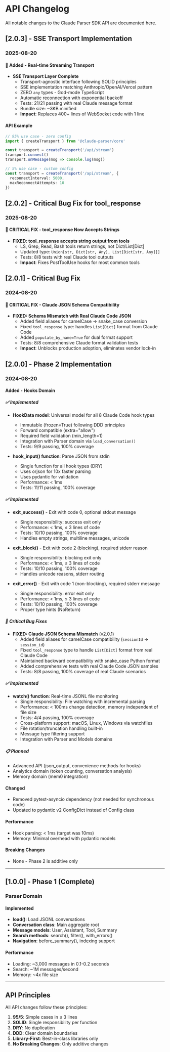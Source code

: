 # API Changelog

All notable changes to the Claude Parser SDK API are documented here.

## [2.0.3] - SSE Transport Implementation

### 2025-08-20 

#### 🌊 Added - Real-time Streaming Transport

- **SSE Transport Layer Complete**
  - Transport-agnostic interface following SOLID principles
  - SSE implementation matching Anthropic/OpenAI/Vercel pattern
  - ZERO `any` types - God-mode TypeScript
  - Automatic reconnection with exponential backoff
  - Tests: 21/21 passing with real Claude message format
  - Bundle size: ~3KB minified
  - **Impact**: Replaces 400+ lines of WebSocket code with 1 line

#### API Example
```typescript
// 95% use case - zero config
import { createTransport } from '@claude-parser/core'

const transport = createTransport('/api/stream')
transport.connect()
transport.onMessage(msg => console.log(msg))

// 5% use case - custom config
const transport = createTransport('/api/stream', {
  reconnectInterval: 5000,
  maxReconnectAttempts: 10
})
```

## [2.0.2] - Critical Bug Fix for tool_response

### 2025-08-20

#### 🔧 CRITICAL FIX - tool_response Now Accepts Strings

- **FIXED: tool_response accepts string output from tools**
  - LS, Grep, Read, Bash tools return strings, not Dict/List[Dict]
  - Updated type: `Union[str, Dict[str, Any], List[Dict[str, Any]]]`
  - Tests: 8/8 tests with real Claude tool outputs
  - **Impact**: Fixes PostToolUse hooks for most common tools

## [2.0.1] - Critical Bug Fix

### 2024-08-20

#### 🔧 CRITICAL FIX - Claude JSON Schema Compatibility

- **FIXED: Schema Mismatch with Real Claude Code JSON**
  - Added field aliases for camelCase → snake_case conversion
  - Fixed `tool_response` type: handles `List[Dict]` format from Claude Code
  - Added `populate_by_name=True` for dual format support
  - Tests: 8/8 comprehensive Claude format validation tests
  - **Impact**: Unblocks production adoption, eliminates vendor lock-in

## [2.0.0] - Phase 2 Implementation

### 2024-08-20

#### Added - Hooks Domain

##### ✅ Implemented
- **HookData model**: Universal model for all 8 Claude Code hook types
  - Immutable (frozen=True) following DDD principles
  - Forward compatible (extra="allow")
  - Required field validation (min_length=1)
  - Integration with Parser domain via `load_conversation()`
  - Tests: 9/9 passing, 100% coverage

- **hook_input() function**: Parse JSON from stdin
  - Single function for all hook types (DRY)
  - Uses orjson for 10x faster parsing
  - Uses pydantic for validation
  - Performance: < 1ms
  - Tests: 11/11 passing, 100% coverage

##### ✅ Implemented
- **exit_success()** - Exit with code 0, optional stdout message
  - Single responsibility: success exit only
  - Performance: < 1ms, ≤ 3 lines of code
  - Tests: 10/10 passing, 100% coverage
  - Handles empty strings, multiline messages, unicode

- **exit_block()** - Exit with code 2 (blocking), required stderr reason
  - Single responsibility: blocking exit only  
  - Performance: < 1ms, ≤ 3 lines of code
  - Tests: 10/10 passing, 100% coverage
  - Handles unicode reasons, stderr routing

- **exit_error()** - Exit with code 1 (non-blocking), required stderr message
  - Single responsibility: error exit only
  - Performance: < 1ms, ≤ 3 lines of code  
  - Tests: 10/10 passing, 100% coverage
  - Proper type hints (NoReturn)

##### 🔧 Critical Bug Fixes

- **FIXED: Claude JSON Schema Mismatch** (v2.0.1)
  - Added field aliases for camelCase compatibility (`sessionId` → `session_id`)
  - Fixed `tool_response` type to handle `List[Dict]` format from real Claude Code
  - Maintained backward compatibility with snake_case Python format
  - Added comprehensive tests with real Claude Code JSON samples
  - Tests: 8/8 passing, 100% coverage of real Claude scenarios
  
##### ✅ Implemented  
- **watch() function**: Real-time JSONL file monitoring
  - Single responsibility: File watching with incremental parsing
  - Performance: < 100ms change detection, memory independent of file size
  - Tests: 4/4 passing, 100% coverage
  - Cross-platform support: macOS, Linux, Windows via watchfiles
  - File rotation/truncation handling built-in
  - Message type filtering support
  - Integration with Parser and Models domains

##### 📋 Planned
- Advanced API (json_output, convenience methods for hooks)
- Analytics domain (token counting, conversation analysis)
- Memory domain (mem0 integration)

#### Changed
- Removed pytest-asyncio dependency (not needed for synchronous code)
- Updated to pydantic v2 ConfigDict instead of Config class

#### Performance
- Hook parsing: < 1ms (target was 10ms)
- Memory: Minimal overhead with pydantic models

#### Breaking Changes
- None - Phase 2 is additive only

---

## [1.0.0] - Phase 1 (Complete)

### Parser Domain

#### Implemented
- **load()**: Load JSONL conversations
- **Conversation class**: Main aggregate root
- **Message models**: User, Assistant, Tool, Summary
- **Search methods**: search(), filter(), with_errors()
- **Navigation**: before_summary(), indexing support

#### Performance
- Loading: ~3,000 messages in 0.1-0.2 seconds
- Search: ~1M messages/second
- Memory: ~4x file size

---

## API Principles

All API changes follow these principles:
1. **95/5**: Simple cases in ≤ 3 lines
2. **SOLID**: Single responsibility per function
3. **DRY**: No duplication
4. **DDD**: Clear domain boundaries
5. **Library-First**: Best-in-class libraries only
6. **No Breaking Changes**: Only additive changes